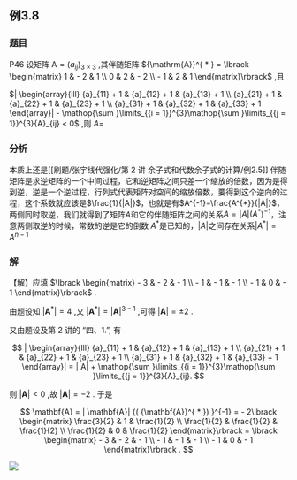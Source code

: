 ## 例3.8
### 题目
P46 设矩阵 $\mathrm{A} = {( {a}_{ij}) }_{3 \times 3}$ ,其伴随矩阵 ${\mathrm{A}}^{ * } = \lbrack \begin{matrix} 1 & - 2 & 1 \\ 0 & 2 & - 2 \\ - 1 & 2 & 1 \end{matrix}\rbrack$ ,且

$| \begin{array}{lll} {a}_{11} + 1 & {a}_{12} + 1 & {a}_{13} + 1 \\ {a}_{21} + 1 & {a}_{22} + 1 & {a}_{23} + 1 \\ {a}_{31} + 1 & {a}_{32} + 1 & {a}_{33} + 1 \end{array}| - \mathop{\sum }\limits_{{i = 1}}^{3}\mathop{\sum }\limits_{{j = 1}}^{3}{A}_{ij} < 0$ ,则 $A =$
### 分析
本质上还是[[刷题/张宇线代强化/第 2 讲 余子式和代数余子式的计算/例2.5]]
伴随矩阵是求逆矩阵的一个中间过程，它和逆矩阵之间只差一个缩放的倍数，因为是得到逆，逆是一个逆过程，行列式代表矩阵对空间的缩放倍数，要得到这个逆向的过程，这个系数就应该是$\frac{1}{|A|}$，也就是有$A^{-1}=\frac{A^{*}}{|A|}$，两侧同时取逆，我们就得到了矩阵$A$和它的伴随矩阵之间的关系$A=|A|(A^{*})^{-1}$，注意两侧取逆的时候，常数的逆是它的倒数
$A^{*}$是已知的，$|A|$之间存在关系$|A^{*}|=A^{n-1}$
### 解
【解】应填 $\lbrack \begin{matrix} - 3 & - 2 & - 1 \\ - 1 & - 1 & - 1 \\ - 1 & 0 & - 1 \end{matrix}\rbrack$ .

由题设知 $| {\mathbf{A}}^{ * }| = 4$ ,又 $| {\mathbf{A}}^{ * }| = {| \mathbf{A}| }^{3 - 1}$ ,可得 $| \mathbf{A}| = \pm 2$ .

又由题设及第 2 讲的 “四、1.”, 有

$$
| \begin{array}{lll} {a}_{11} + 1 & {a}_{12} + 1 & {a}_{13} + 1 \\ {a}_{21} + 1 & {a}_{22} + 1 & {a}_{23} + 1 \\ {a}_{31} + 1 & {a}_{32} + 1 & {a}_{33} + 1 \end{array}| = | A| + \mathop{\sum }\limits_{{i = 1}}^{3}\mathop{\sum }\limits_{{j = 1}}^{3}{A}_{ij}.
$$

则 $| \mathbf{A}| < 0$ ,故 $| \mathbf{A}| = - 2$ . 于是

$$
\mathbf{A} = | \mathbf{A}| {( {\mathbf{A}}^{ * }) }^{-1} = - 2\lbrack \begin{matrix} \frac{3}{2} & 1 & \frac{1}{2} \\ \frac{1}{2} & \frac{1}{2} & \frac{1}{2} \\ \frac{1}{2} & 0 & \frac{1}{2} \end{matrix}\rbrack = \lbrack \begin{matrix} - 3 & - 2 & - 1 \\ - 1 & - 1 & - 1 \\ - 1 & 0 & - 1 \end{matrix}\rbrack .
$$

![](https://img.hwenyi.live/202410160206291.webp)

